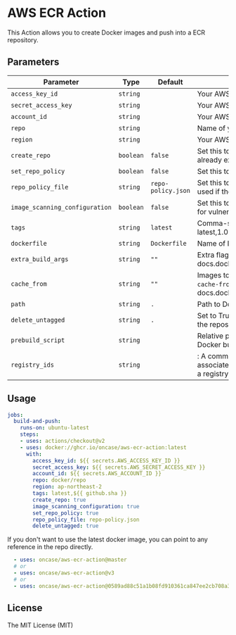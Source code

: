 # AWS ECR Action

This Action allows you to create Docker images and push into a ECR repository.

## Parameters
| Parameter | Type | Default | Description |
|-----------|------|---------|-------------|
| `access_key_id` | `string` | | Your AWS access key id |
| `secret_access_key` | `string` | | Your AWS secret access key |
| `account_id` | `string` | | Your AWS Account ID |
| `repo` | `string` | | Name of your ECR repository |
| `region` | `string` | | Your AWS region |
| `create_repo` | `boolean` | `false` | Set this to true to create the repository if it does not already exist |
| `set_repo_policy` | `boolean` | `false` | Set this to true to set a IAM policy on the repository |
| `repo_policy_file` | `string` | `repo-policy.json` | Set this to repository policy statement json file. only used if the set_repo_policy is set to true |
| `image_scanning_configuration` | `boolean` | `false` | Set this to True if you want AWS to scan your images for vulnerabilities |
| `tags` | `string` | `latest` | Comma-separated string of ECR image tags (ex latest,1.0.0,) |
| `dockerfile` | `string` | `Dockerfile` | Name of Dockerfile to use |
| `extra_build_args` | `string` | `""` | Extra flags to pass to docker build (see docs.docker.com/engine/reference/commandline/build) |
| `cache_from` | `string` | `""` | Images to use as cache for the docker build (see `--cache-from` argument docs.docker.com/engine/reference/commandline/build) |
| `path` | `string` | `.` | Path to Dockerfile, defaults to the working directory |
| `delete_untagged` | `string` | `.` | Set to True if you want to delete all untagged images in the repository |
| `prebuild_script` | `string` | | Relative path from top-level to script to run before Docker build |
| `registry_ids` | `string` | | : A comma-delimited list of AWS account IDs that are associated with the ECR registries. If you do not specify a registry, the default ECR registry is assumed |

## Usage

```yaml
jobs:
  build-and-push:
    runs-on: ubuntu-latest
    steps:
    - uses: actions/checkout@v2
    - uses: docker://ghcr.io/oncase/aws-ecr-action:latest
      with:
        access_key_id: ${{ secrets.AWS_ACCESS_KEY_ID }}
        secret_access_key: ${{ secrets.AWS_SECRET_ACCESS_KEY }}
        account_id: ${{ secrets.AWS_ACCOUNT_ID }}
        repo: docker/repo
        region: ap-northeast-2
        tags: latest,${{ github.sha }}
        create_repo: true
        image_scanning_configuration: true
        set_repo_policy: true
        repo_policy_file: repo-policy.json
        delete_untagged: true
```

If you don't want to use the latest docker image, you can point to any reference in the repo directly.

```yaml
  - uses: oncase/aws-ecr-action@master
  # or
  - uses: oncase/aws-ecr-action@v3
  # or
  - uses: oncase/aws-ecr-action@0589ad88c51a1b08fd910361ca847ee2cb708a30
```

## License
The MIT License (MIT)
